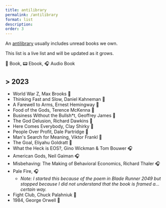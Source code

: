 ```yaml
---
title: antilibrary
permalink: /antilibrary
format: list
description: 
order: 3
---
```


An <a href="https://fs.blog/the-antilibrary/" target="_blank">antilibrary</a> usually includes unread books we own.

This list is a live list and will be updated as it grows.

📖 Book, 📟 Ebook, 🎧 Audio Book

## > 2023
- World War Z, Max Brooks 📖
- Thinking Fast and Slow, Daniel Kahneman 📖
- A Farewell to Arms, Ernest Hemingway 📖
- Food of the Gods, Terence McKenna 📖
- Business Without the Bullsh*t, Geoffrey James 📖
- The God Delusion, Richard Dawkins 📖
- Here Comes Everybody, Clay Shirky 📖
- People Over Profit, Dale Partridge 📖
- Man's Search for Meaning, Viktor Frankl 📖
- The Goal, Eliyahu Goldratt 📖
- What the Heck is EOS?, Gino Wickman & Tom Bouwer 🎧
- American Gods, Neil Gaiman 🎧
- Misbehaving: The Making of Behavioral Economics, Richard Thaler 🎧
- Pale Fire, 🎧
  - *Note: I started this because of the poem in Blade Runner 2049 but stopped because I did not understand that the book is framed a... certain way.*
- Fight Club, Chuck Palahniuk 📖
- 1984, George Orwell 📖
